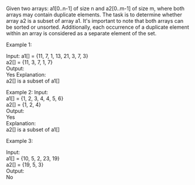 Given two arrays: a1[0..n-1] of size n and a2[0..m-1] of size m, where both arrays may contain duplicate elements. The task is to determine whether array a2 is a subset of array a1. It's important to note that both arrays can be sorted or unsorted. Additionally, each occurrence of a duplicate element within an array is considered as a separate element of the set.

Example 1:

Input:
a1[] = {11, 7, 1, 13, 21, 3, 7, 3}  
a2[] = {11, 3, 7, 1, 7}   
Output:  
Yes
Explanation:  
a2[] is a subset of a1[]

Example 2:
Input:  
a1[] = {1, 2, 3, 4, 4, 5, 6}  
a2[] = {1, 2, 4}   
Output:  
Yes  
Explanation:  
a2[] is a subset of a1[]  

Example 3:  

Input:  
a1[] = {10, 5, 2, 23, 19}  
a2[] = {19, 5, 3}  
Output:  
No